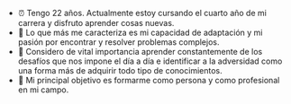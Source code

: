 - ⏰ Tengo 22 años. Actualmente estoy cursando el cuarto año de mi carrera y disfruto aprender cosas nuevas.
- 🔎 Lo que más me caracteriza es mi capacidad de adaptación y mi pasión por encontrar y resolver problemas complejos.
- 💪 Considero de vital importancia aprender constantemente de los desafíos que nos impone el día a día e identificar a la adversidad como una forma más de adquirir todo tipo de conocimientos.
- 🧭 Mi principal objetivo es formarme como persona y como profesional en mi campo. 

<!--
**iledesma08/iledesma08** is a ✨ _special_ ✨ repository because its `README.md` (this file) appears on your GitHub profile.

Here are some ideas to get you started:

- 🔭 I’m currently working on ...
- 🌱 I’m currently learning ...
- 👯 I’m looking to collaborate on ...
- 🤔 I’m looking for help with ...
- 💬 Ask me about ...
- 📫 How to reach me: ...
- 😄 Pronouns: ...
- ⚡ Fun fact: ...
-->
